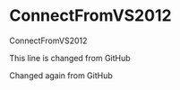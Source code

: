 ConnectFromVS2012
=================

ConnectFromVS2012

This line is changed from GitHub

Changed again from GitHub
